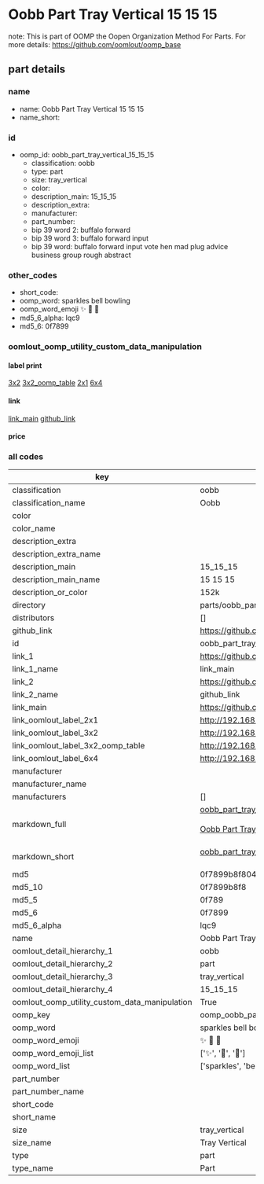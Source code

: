 # Oobb Part Tray Vertical 15 15 15  

note: This is part of OOMP the Oopen Organization Method For Parts. For more details: https://github.com/oomlout/oomp_base

##  part details





### name
* name: Oobb Part Tray Vertical 15 15 15
* name_short: 
### id
* oomp_id: oobb_part_tray_vertical_15_15_15
  * classification: oobb
  * type: part
  * size: tray_vertical
  * color: 
  * description_main: 15_15_15
  * description_extra: 
  * manufacturer: 
  * part_number: 
  * bip 39 word 2: buffalo forward
  * bip 39 word 3: buffalo forward input
  * bip 39 word: buffalo forward input vote hen mad plug advice business group rough abstract

### other_codes
* short_code: 
* oomp_word: sparkles bell bowling
* oomp_word_emoji :sparkles: :bell: :bowling:
* md5_6_alpha: lqc9
* md5_6: 0f7899






### oomlout_oomp_utility_custom_data_manipulation
#### label print
[3x2](http://192.168.1.245:1112/?label=oomp%20lqc9)
[3x2_oomp_table](http://192.168.1.107:1112/?label=oomp%20lqc9)
[2x1](http://192.168.1.242:1112/?label=oomp%20lqc9)
[6x4](http://192.168.1.55:1112/?label=oomp%20lqc9)    

#### link

[link_main](https://github.com/oomlout/oomlout_oomp_current_version_messy/tree/main/parts/oobb_part_tray_vertical_15_15_15) [github_link](https://github.com/oomlout/oomlout_oomp_part_src/tree/main/parts/oobb_part_tray_vertical_15_15_15)                             

#### price







### all codes 
| key | value |  
| --- | --- |  
| classification | oobb |  
| classification_name | Oobb |  
| color |  |  
| color_name |  |  
| description_extra |  |  
| description_extra_name |  |  
| description_main | 15_15_15 |  
| description_main_name | 15 15 15 |  
| description_or_color | 152k |  
| directory | parts/oobb_part_tray_vertical_15_15_15 |  
| distributors | [] |  
| github_link | https://github.com/oomlout/oomlout_oomp_part_src/tree/main/parts/oobb_part_tray_vertical_15_15_15 |  
| id | oobb_part_tray_vertical_15_15_15 |  
| link_1 | https://github.com/oomlout/oomlout_oomp_current_version_messy/tree/main/parts/oobb_part_tray_vertical_15_15_15 |  
| link_1_name | link_main |  
| link_2 | https://github.com/oomlout/oomlout_oomp_part_src/tree/main/parts/oobb_part_tray_vertical_15_15_15 |  
| link_2_name | github_link |  
| link_main | https://github.com/oomlout/oomlout_oomp_current_version_messy/tree/main/parts/oobb_part_tray_vertical_15_15_15 |  
| link_oomlout_label_2x1 | http://192.168.1.242:1112/?label=oomp%20lqc9 |  
| link_oomlout_label_3x2 | http://192.168.1.245:1112/?label=oomp%20lqc9 |  
| link_oomlout_label_3x2_oomp_table | http://192.168.1.107:1112/?label=oomp%20lqc9 |  
| link_oomlout_label_6x4 | http://192.168.1.55:1112/?label=oomp%20lqc9 |  
| manufacturer |  |  
| manufacturer_name |  |  
| manufacturers | [] |  
| markdown_full | [oobb_part_tray_vertical_15_15_15](https://github.com/oomlout/oomlout_oomp_current_version_messy/tree/main/parts/oobb_part_tray_vertical_15_15_15)<br>[](https://github.com/oomlout/oomlout_oomp_current_version_messy/tree/main/parts/oobb_part_tray_vertical_15_15_15)<br>[Oobb Part Tray Vertical 15 15 15](https://github.com/oomlout/oomlout_oomp_current_version_messy/tree/main/parts/oobb_part_tray_vertical_15_15_15)<br><br> |  
| markdown_short | [oobb_part_tray_vertical_15_15_15](https://github.com/oomlout/oomlout_oomp_current_version_messy/tree/main/parts/oobb_part_tray_vertical_15_15_15)<br><br> |  
| md5 | 0f7899b8f80414da16b59f5ee956f0ed |  
| md5_10 | 0f7899b8f8 |  
| md5_5 | 0f789 |  
| md5_6 | 0f7899 |  
| md5_6_alpha | lqc9 |  
| name | Oobb Part Tray Vertical 15 15 15 |  
| oomlout_detail_hierarchy_1 | oobb |  
| oomlout_detail_hierarchy_2 | part |  
| oomlout_detail_hierarchy_3 | tray_vertical |  
| oomlout_detail_hierarchy_4 | 15_15_15 |  
| oomlout_oomp_utility_custom_data_manipulation | True |  
| oomp_key | oomp_oobb_part_tray_vertical_15_15_15 |  
| oomp_word | sparkles bell bowling |  
| oomp_word_emoji | :sparkles: :bell: :bowling: |  
| oomp_word_emoji_list | [':sparkles:', ':bell:', ':bowling:'] |  
| oomp_word_list | ['sparkles', 'bell', 'bowling'] |  
| part_number |  |  
| part_number_name |  |  
| short_code |  |  
| short_name |  |  
| size | tray_vertical |  
| size_name | Tray Vertical |  
| type | part |  
| type_name | Part |  
